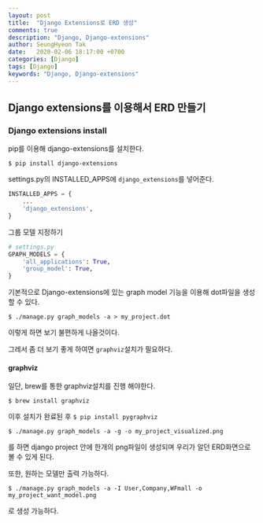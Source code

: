 ```yaml
---
layout: post
title:  "Django Extensions로 ERD 생성"
comments: true
description: "Django, Django-extensions"
author: SeungHyeon Tak
date:   2020-02-06 18:17:00 +0700
categories: [Django]
tags: [Django]
keywords: "Django, Django-extensions"
---
```

## Django extensions를 이용해서 ERD 만들기

### Django extensions install

pip를 이용해 django-extensions를 설치한다.

```!bash
$ pip install django-extensions
```

settings.py의 INSTALLED_APPS에 `django_extensions`를 넣어준다.

```python
INSTALLED_APPS = {
	...
	'django_extensions',
}
```

그룹 모델 지정하기

```python
# settings.py
GPAPH_MODELS = {
	'all_applications': True,
	'group_model': True,
}
```

기본적으로 Django-extensions에 있는 graph model 기능을 이용해 dot파일을 생성할 수 있다.

`$ ./manage.py graph_models -a > my_project.dot`

이렇게 하면 보기 불편하게 나올것이다.

그레서 좀 더 보기 좋게 하여면 `graphviz`설치가 필요하다.

#### graphviz

일단, brew를 통한 graphviz설치를 진행 해야한다.

`$ brew install graphviz`

이후 설치가 완료된 후 `$ pip install pygraphviz`

`$ ./manage.py graph_models -a -g -o my_project_visualized.png`

를 하면 django project 안에 한개의 png파일이 생성되며 우리가 알던 ERD화면으로 볼 수 있게 된다.

또한, 원하는 모델만 출력 가능하다.

`$ ./manage.py graph_models -a -I User,Company,WFmall -o my_project_want_model.png`

로 생성 가능하다.

